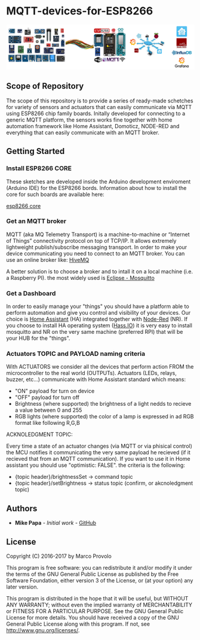 # MQTT-devices-for-ESP8266
![](main_framework.png)
## Scope of Repository
The scope of this repository is to provide a series of ready-made schetches for variety of sensors and actuators that can easily communicate via MQTT using ESP8266 chip family boards. Initally developed for connecting to a generic MQTT platform, the sensors works fine together with home automation framework like Home Assistant, Domoticz, NODE-RED and everything that can easily communicate with an MQTT broker.



## Getting Started
### Install ESP8266 CORE
These sketches are developed inside the Arduino development enviroment (Arduino IDE) for the ESP8266 bords. Information about how to install the core for such boards are available here:

  [esp8266 core](https://github.com/esp8266/Arduino)

### Get an MQTT broker
MQTT (aka MQ Telemetry Transport) is a machine-to-machine or “Internet of Things” connectivity protocol on top of TCP/IP. It allows extremely lightweight publish/subscribe messaging transport.
In order to make your device communicating you need to connect to an MQTT broker. You can use an online broker like: [HiveMQ](http://www.hivemq.com/demos/websocket-client/)

A better solution is to choose a broker and to intall it on a local machine (i.e. a Raspberry PI).
the most widely used is [Eclipse - Mosquitto](https://mosquitto.org/)
    
### Get a Dashboard
In order to easily manage your "things" you should have a platform able to perform automation and give you control and visibility of your devices.
Our choice is [Home Assistant](https://home-assistant.io/) (HA) integrated together with [Node-Red](https://nodered.org/) (NR).
If you choose to install HA operating system ([Hass.IO](https://home-assistant.io/hassio/)) it is very easy to install mosquitto and NR on the very same machine (preferred RPI) that will be your HUB for the "things".

### Actuators TOPIC and PAYLOAD naming criteria
With ACTUATORS we consider all the devices that perform action FROM the microcontroller to the real world (OUTPUTs). Actuators (LEDs,  relays, buzzer, etc...) communicate with Home Assistant standard which means:

- "ON" payload for turn on device
- "OFF" payload for turn off
- Brightness (where supported) the brightness of a light nedds to recieve a value between 0 and 255
- RGB lights (where supported) the color of a lamp is expressed in ad RGB format like following R,G,B

 ACKNOLEDGMENT TOPIC:
 
 Every time a state of an actuator changes (via MQTT or via phisical control) the MCU notifies it communicating the very same payload he recieved (if it recieved that from an MQTT communication). If you want to use it in Home assistant you should use "optimistic: FALSE".
 the criteria is the following:
 - {topic header}/brightnessSet -> command topic
 - {topic header}/setBrightness -> status topic (confirm, or akcnoledgment topic)

## Authors

* **Mike Papa** - *Initial work* - [GitHub](https://github.com/papartmike)


## License

Copyright (C) 2016-2017 by Marco Provolo 

This program is free software: you can redistribute it and/or modify it under the terms of the GNU General Public License as published by the Free Software Foundation, either version 3 of the License, or (at your option) any later version.
 
 This program is distributed in the hope that it will be useful, but WITHOUT ANY WARRANTY; without even the implied warranty of MERCHANTABILITY or FITNESS FOR A PARTICULAR PURPOSE. See the GNU General Public License for more details.
 You should have received a copy of the GNU General Public License along with this program. If not, see http://www.gnu.org/licenses/.


